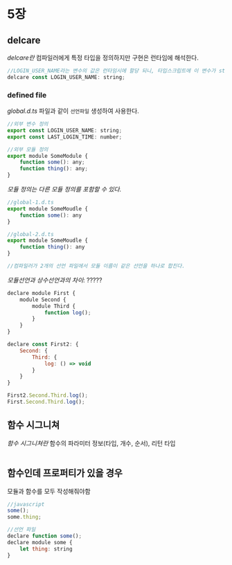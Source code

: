 # 5장

## delcare
*delcare란* 컴파일러에게 특정 타입을 정의하지만 구현은 런타임에 해석한다.

``` javascript
//LOGIN_USER_NAME라는 변수의 값은 런타임시에 할당 되니, 타입스크립트에 이 변수가 string타입이라는 것을 알림
delcare const LOGIN_USER_NAME: string;
```
### defined file
*global.d.ts* 파일과 같이 `선언파일` 생성하여 사용한다.
``` javascript
//외부 변수 정의
export const LOGIN_USER_NAME: string;
export const LAST_LOGIN_TIME: number;

//외부 모듈 정의
export module SomeModule {
    function some(): any;
    function thing(): any;
}
```
*모듈 정의는 다른 모듈 정의를 포함할 수 있다.*
``` javascript
//global-1.d.ts
export module SomeMoudle {
    function some(): any
}

//global-2.d.ts
export module SomeMoudle {
    function thing(): any
}

//컴파일러가 2개의 선언 파일에서 모듈 이름이 같은 선언을 하나로 합친다.
```

*모듈선언과 상수선언과의 차이*: ?????

``` javascript
declare module First {
    module Second {
        module Third {
            function log();
        }
    }
}

declare const First2: {
    Second: {
        Third: {
            log: () => void
        }
    }
}

First2.Second.Third.log();
First.Second.Third.log();
```

## 함수 시그니쳐
*함수 시그니쳐란* 함수의 파라미터 정보(타입, 개수, 순서), 리턴 타입

``` javascript

```

## 함수인데 프로퍼티가 있을 경우
모듈과 함수를 모두 작성해줘야함
``` javascript
//javascript
some();
some.thing;

//선언 파일
declare function some();
declare module some {
    let thing: string
}
```


``` javascript

```
